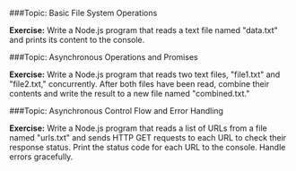 

###Topic: Basic File System Operations

**Exercise:**
Write a Node.js program that reads a text file named "data.txt" and prints its content to the console.



###Topic: Asynchronous Operations and Promises

**Exercise:**
Write a Node.js program that reads two text files, "file1.txt" and "file2.txt," concurrently. After both files have been read, combine their contents and write the result to a new file named "combined.txt."



###Topic: Asynchronous Control Flow and Error Handling

**Exercise:**
Write a Node.js program that reads a list of URLs from a file named "urls.txt" and sends HTTP GET requests to each URL to check their response status. Print the status code for each URL to the console. Handle errors gracefully.

